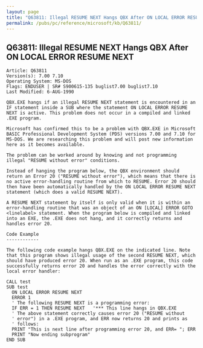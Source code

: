 ```yaml
---
layout: page
title: "Q63811: Illegal RESUME NEXT Hangs QBX After ON LOCAL ERROR RESUME NEXT"
permalink: /pubs/pc/reference/microsoft/kb/Q63811/
---
```


## Q63811: Illegal RESUME NEXT Hangs QBX After ON LOCAL ERROR RESUME NEXT

	Article: Q63811
	Version(s): 7.00 7.10
	Operating System: MS-DOS
	Flags: ENDUSER | SR# S900615-135 buglist7.00 buglist7.10
	Last Modified: 6-AUG-1990
	
	QBX.EXE hangs if an illegal RESUME NEXT statement is encountered in an
	IF statement inside a SUB where the statement ON LOCAL ERROR RESUME
	NEXT is active. This problem does not occur in a compiled and linked
	.EXE program.
	
	Microsoft has confirmed this to be a problem with QBX.EXE in Microsoft
	BASIC Professional Development System (PDS) versions 7.00 and 7.10 for
	MS-DOS. We are researching this problem and will post new information
	here as it becomes available.
	
	The problem can be worked around by knowing and not programming
	illegal "RESUME without error" conditions.
	
	Instead of hanging the program below, the QBX environment should
	return an Error 20 ("RESUME without error"), which means that there is
	no active error-handling routine from which to RESUME. Error 20 should
	then have been automatically handled by the ON LOCAL ERROR RESUME NEXT
	statement (which does a valid RESUME NEXT).
	
	A RESUME NEXT statement by itself is only valid when it is within an
	error-handling routine that was an object of an ON [LOCAL] ERROR GOTO
	<linelabel> statement. When the program below is compiled and linked
	into an EXE, the .EXE does not hang, and it correctly returns and
	handles error 20.
	
	Code Example
	------------
	
	The following code example hangs QBX.EXE on the indicated line. Note
	that this program shows illegal usage of the second RESUME NEXT, which
	should have produced error 20. When run as an .EXE program, this code
	successfully returns error 20 and handles the error correctly with the
	local error handler:
	
	CALL test
	SUB test
	  ON LOCAL ERROR RESUME NEXT
	  ERROR 1
	  ' The following RESUME NEXT is a programming error:
	  IF ERR = 1 THEN RESUME NEXT   '*** This line hangs in QBX.EXE
	  ' The above statement correctly causes error 20 ("RESUME without
	  ' error") in a .EXE program, and ERR now returns 20 and prints as
	  ' follows:
	  PRINT "This is next line after programming error 20, and ERR= "; ERR
	  PRINT "Now ending subprogram"
	END SUB
